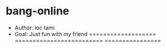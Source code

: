 # bang-online
- Author: loc tami
- Goal: Just fun with my friend
  =================== ========================= ================
  
